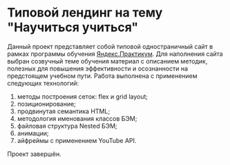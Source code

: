 # Типовой лендинг на тему "Научиться учиться"

Данный проект представляет собой типовой одностраничный сайт в рамках программы обучения [Яндекс.Практикум](https://praktikum.yandex.ru/profile/web/). Для наполнения сайта выбран созвучный теме обучения материал с описанием методик, полезных для повышения эффективности и осознанности на предстоящем учебном пути. Работа выполнена с применением следующих технологий:
1. методы построения сеток: flex и grid layout;
2. позиционирование;
3. продвинутая семантика HTML;
4. методология именования классов БЭМ;
5. файловая структура Nested БЭМ;
6. анимации;
7. айфреймы с применением YouTube API.

Проект завершён.
